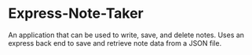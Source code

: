 # Express-Note-Taker
An application that can be used to write, save, and delete notes. Uses an express back end to save and retrieve note data from a JSON file.
